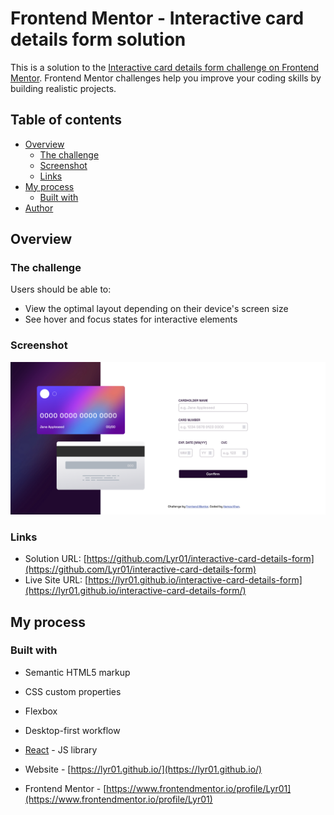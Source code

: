 # Frontend Mentor - Interactive card details form solution

This is a solution to the [Interactive card details form challenge on Frontend Mentor](https://www.frontendmentor.io/challenges/interactive-card-details-form-XpS8cKZDWw). Frontend Mentor challenges help you improve your coding skills by building realistic projects.

## Table of contents

- [Overview](#overview)
  - [The challenge](#the-challenge)
  - [Screenshot](#screenshot)
  - [Links](#links)
- [My process](#my-process)
  - [Built with](#built-with)
- [Author](#author)

## Overview

### The challenge

Users should be able to:

- View the optimal layout depending on their device's screen size
- See hover and focus states for interactive elements

### Screenshot

![](./screenshot.png)

### Links

- Solution URL: [https://github.com/Lyr01/interactive-card-details-form](https://github.com/Lyr01/interactive-card-details-form)
- Live Site URL: [https://lyr01.github.io/interactive-card-details-form](https://lyr01.github.io/interactive-card-details-form/)

## My process

### Built with

- Semantic HTML5 markup
- CSS custom properties
- Flexbox
- Desktop-first workflow
- [React](https://reactjs.org/) - JS library

- Website - [https://lyr01.github.io/](https://lyr01.github.io/)
- Frontend Mentor - [https://www.frontendmentor.io/profile/Lyr01](https://www.frontendmentor.io/profile/Lyr01)
